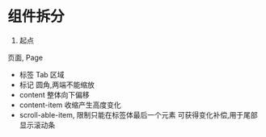 # 组件拆分

1. 起点

页面, Page
 - 标签 Tab 区域
 - 标记
   圆角,两端不能缩放
 - content
    整体向下偏移
 - content-item
    收缩产生高度变化
 - scroll-able-item, 限制只能在标签体最后一个元素
    可获得变化补偿,用于尾部显示滚动条